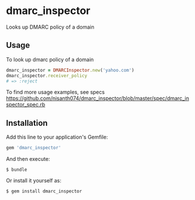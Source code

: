 # dmarc_inspector

Looks up DMARC policy of a domain

## Usage

To look up dmarc policy of a domain

```ruby
dmarc_inspector = DMARCInspector.new('yahoo.com')
dmarc_inspector.receiver_policy
# => :reject
```

To find more usage examples, see specs
https://github.com/nisanth074/dmarc_inspector/blob/master/spec/dmarc_inspector_spec.rb

## Installation

Add this line to your application's Gemfile:

```ruby
gem 'dmarc_inspector'
```

And then execute:

    $ bundle

Or install it yourself as:

    $ gem install dmarc_inspector
